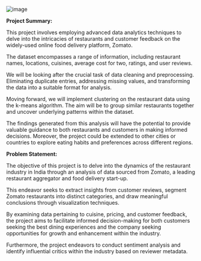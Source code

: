 ![image](https://github.com/Amitish/Zomato-ML-Project/assets/58432032/df49ba6c-abd6-42e0-a9a9-8e660808bf44)

**Project Summary:**

This project involves employing advanced data analytics techniques to delve into the intricacies of restaurants and customer feedback on the widely-used online food delivery platform, Zomato.

The dataset encompasses a range of information, including restaurant names, locations, cuisines, average cost for two, ratings, and user reviews.

We will be looking after the crucial task of data cleaning and preprocessing. Eliminating duplicate entries, addressing missing values, and transforming the data into a suitable format for analysis.

Moving forward, we will implement clustering on the restaurant data using the k-means algorithm. The aim will be to group similar restaurants together and uncover underlying patterns within the dataset.

The findings generated from this analysis will have the potential to provide valuable guidance to both restaurants and customers in making informed decisions. Moreover, the project could be extended to other cities or countries to explore eating habits and preferences across different regions.


**Problem Statement:**

The objective of this project is to delve into the dynamics of the restaurant industry in India through an analysis of data sourced from Zomato, a leading restaurant aggregator and food delivery start-up.

This endeavor seeks to extract insights from customer reviews, segment Zomato restaurants into distinct categories, and draw meaningful conclusions through visualization techniques.

By examining data pertaining to cuisine, pricing, and customer feedback, the project aims to facilitate informed decision-making for both customers seeking the best dining experiences and the company seeking opportunities for growth and enhancement within the industry.

Furthermore, the project endeavors to conduct sentiment analysis and identify influential critics within the industry based on reviewer metadata.
